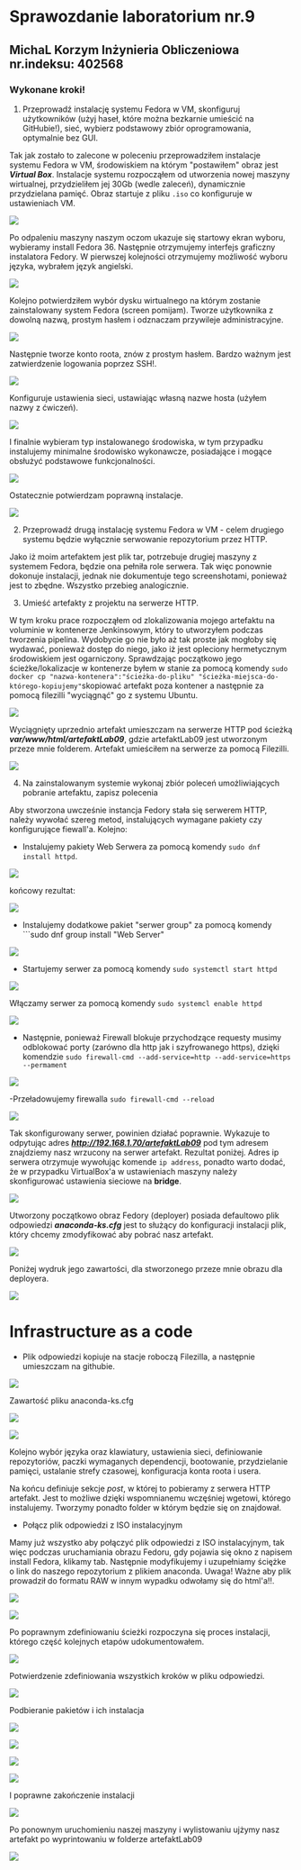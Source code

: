 # Sprawozdanie laboratorium nr.9
## MichaL Korzym Inżynieria Obliczeniowa nr.indeksu: 402568 

### Wykonane kroki!

1. Przeprowadź instalację systemu Fedora w VM, skonfiguruj użytkowników (użyj haseł, które można bezkarnie umieścić na GitHubie!), sieć, wybierz podstawowy zbiór oprogramowania, optymalnie bez GUI.

Tak jak zostało to zalecone w poleceniu przeprowadziłem instalacje systemu Fedora w VM, środowiskiem na którym "postawiłem" obraz jest ***Virtual Box***. Instalacje systemu  rozpocząłem od utworzenia nowej maszyny wirtualnej, przydzieliłem jej 30Gb (wedle zaleceń), dynamicznie przydzielana pamięć. Obraz startuje z pliku ```.iso``` co konfiguruje w ustawieniach VM.

![](./screenshots/setDisk.png)

Po odpaleniu maszyny naszym oczom ukazuje się startowy ekran wyboru, wybieramy install Fedora 36. Następnie otrzymujemy interfejs graficzny instalatora Fedory.
W pierwszej kolejności otrzymujemy możliwość wyboru języka, wybrałem język angielski.

![](./screenshots/lang.png)

Kolejno potwierdziłem wybór dysku wirtualnego na którym zostanie zainstalowany system Fedora (screen pomijam). 
Tworze użytkownika z dowolną nazwą, prostym hasłem i odznaczam przywileje administracyjne.

![](./screenshots/account.png)

Następnie tworze konto roota, znów z prostym hasłem. Bardzo ważnym jest zatwierdzenie logowania poprzez SSH!.

![](./screenshots/s2_root.png)

Konfiguruje ustawienia sieci, ustawiając własną nazwe hosta (użyłem nazwy z ćwiczeń).

![](./screenshots/hostName.png)

I finalnie wybieram typ instalowanego środowiska, w tym przypadku instalujemy minimalne środowisko wykonawcze, posiadające i mogące obsłużyć podstawowe funkcjonalności.

![](./screenshots/minimal.png)

Ostatecznie potwierdzam poprawną instalacje.

![](./screenshots/finalDepl.png)

2. Przeprowadź drugą instalację systemu Fedora w VM - celem drugiego systemu będzie wyłącznie serwowanie repozytorium przez HTTP.

Jako iż moim artefaktem jest plik tar, potrzebuje drugiej maszyny z systemem Fedora, będzie ona pełniła role serwera. Tak więc ponownie dokonuje instalacji, jednak nie dokumentuje tego screenshotami, ponieważ jest to zbędne. Wszystko przebieg analogicznie.

3. Umieść artefakty z projektu na serwerze HTTP.

W tym kroku prace rozpocząłem od zlokalizowania mojego artefaktu na voluminie w kontenerze Jenkinsowym, który to utworzyłem podczas tworzenia pipelina. Wydobycie go nie było aż tak proste jak mogłoby się wydawać, ponieważ dostęp do niego, jako iż jest opleciony hermetycznym środowiskiem jest ogarniczony. Sprawdzając początkowo jego ścieżke/lokalizacje w kontenerze byłem w stanie za pomocą komendy ```sudo docker cp "nazwa-kontenera":"ścieżka-do-pliku" "ścieżka-miejsca-do-którego-kopiujemy"```skopiować artefakt poza kontener a następnie za pomocą filezilli "wyciągnąć" go z systemu Ubuntu.

![](./screenshots/copy.png)

Wyciągnięty uprzednio artefakt umieszczam na serwerze HTTP pod ścieżką ***var/www/html/artefaktLab09***, gdzie artefaktLab09 jest utworzonym przeze mnie folderem. Artefakt umieściłem na serwerze za pomocą Filezilli.

![](./screenshots/artefakt.png)

4. Na zainstalowanym systemie wykonaj zbiór poleceń umożliwiających pobranie artefaktu, zapisz polecenia

Aby stworzona uwcześnie instancja Fedory stała się serwerem HTTP, należy wywołać szereg metod, instalujących wymagane pakiety czy konfigurujące fiewall'a. Kolejno:

- Instalujemy pakiety Web Serwera za pomocą komendy ```sudo dnf install httpd```.

![](./screenshots/firstCommandInstall.png)

końcowy rezultat:

![](./screenshots/1final.png)

- Instalujemy dodatkowe pakiet "serwer group" za pomocą komendy ```sudo dnf group install "Web Server"

![](./screenshots/2install.png)

- Startujemy serwer za pomocą komendy ```sudo systemctl start httpd```

![](./screenshots/3_install.png)

Włączamy serwer za pomocą komendy ```sudo systemcl enable httpd```

![](./screenshots/4_install.png)

- Następnie, ponieważ Firewall blokuje przychodzące requesty musimy odblokować porty (zarówno dla http jak i szyfrowanego https), dzięki komendzie ```sudo firewall-cmd --add-service=http --add-service=https --permament```

![](./screenshots/5_2_install.png)

-Przeładowujemy firewalla ```sudo firewall-cmd --reload```

![](./screenshots/6_2install.png)


Tak skonfigurowany serwer, powinien działać poprawnie. Wykazuje to odpytując adres ***http://192.168.1.70/artefaktLab09*** pod tym adresem znajdziemy nasz wrzucony na serwer artefakt. Rezultat poniżej. Adres ip serwera otrzymuje wywołując komende ```ip address```, ponadto warto dodać, że w przypadku VirtualBox'a w ustawieniach maszyny należy skonfigurować ustawienia sieciowe na **bridge**.

![](./screenshots/serverTest.png)


Utworzony początkowo obraz Fedory (deployer) posiada defaultowo plik odpowiedzi ***anaconda-ks.cfg*** jest to służący do konfiguracji instalacji plik, który chcemy zmodyfikować aby pobrać nasz artefakt. 

![](./screenshots/succLogin.png)

Poniżej wydruk jego zawartości, dla stworzonego przeze mnie obrazu dla deployera.

![](./screenshots/anaconda.png)


# Infrastructure as a code

 - Plik odpowiedzi kopiuje na stacje roboczą Filezilla, a następnie umieszczam na githubie. 

![](./screenshots/COMMIT.png)

Zawartość pliku anaconda-ks.cfg

![](./screenshots/anaconda1.png)

![](./screenshots/anaconda2.png)

Kolejno wybór języka oraz klawiatury, ustawienia sieci, definiowanie repozytoriów, paczki wymaganych dependencji, bootowanie, przydzielanie pamięci, ustalanie strefy czasowej, konfiguracja konta roota i usera. 

Na końcu definiuje sekcje *post*, w której to pobieramy z serwera HTTP artefakt. Jest to możliwe dzięki wspomnianemu wczęśniej wgetowi, którego instalujemy. Tworzymy ponadto folder w którym będzie się on znajdował.

- Połącz plik odpowiedzi z ISO instalacyjnym

Mamy już wszystko aby połączyć plik odpowiedzi z ISO instalacyjnym, tak więc podczas uruchamiania obrazu Fedoru, gdy pojawia się okno z napisem install Fedora, klikamy tab. Następnie modyfikujemy i uzupełniamy ściężke o link do naszego repozytorium z plikiem anaconda. Uwaga! Ważne aby plik prowadził do formatu RAW w innym wypadku odwołamy się do html'a!!.

![](./screenshots/path.png)

![](./screenshots/iso.png)

Po poprawnym zdefiniowaniu ścieżki rozpoczyna się proces instalacji, którego część kolejnych etapów udokumentowałem. 

![](./screenshots/INSTALLER2.png)

Potwierdzenie zdefiniowania wszystkich kroków w pliku odpowiedzi.

![](./screenshots/installer3.png)

Podbieranie pakietów i ich instalacja

![](./screenshots/installer5.png)

![](./screenshots/installer6.png)

![](./screenshots/installer7.png)

![](./screenshots/INSTALLER8.png)

I poprawne zakończenie instalacji

![](./screenshots/installerComplete.png)

Po ponownym uruchomieniu naszej maszyny i wylistowaniu ujżymy nasz artefakt po wyprintowaniu w folderze artefaktLab09

![](./screenshots/finalArtefakt.png)




